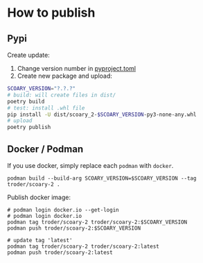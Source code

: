 # How to publish

## Pypi

Create update:

1) Change version number in [pyproject.toml](pyproject.toml)
2) Create new package and upload:

```bash
SCOARY_VERSION="?.?.?"
# build: will create files in dist/
poetry build
# test: install .whl file
pip install -U dist/scoary_2-$SCOARY_VERSION-py3-none-any.whl
# upload
poetry publish
```

## Docker / Podman

If you use docker, simply replace each `podman` with `docker`.

```shell
podman build --build-arg SCOARY_VERSION=$SCOARY_VERSION --tag troder/scoary-2 .
```

Publish docker image:

```shell
# podman login docker.io --get-login
# podman login docker.io
podman tag troder/scoary-2 troder/scoary-2:$SCOARY_VERSION
podman push troder/scoary-2:$SCOARY_VERSION

# update tag 'latest'
podman tag troder/scoary-2 troder/scoary-2:latest
podman push troder/scoary-2:latest
```
